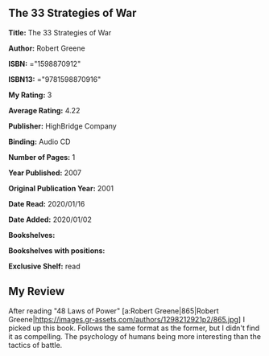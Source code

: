 ## The 33 Strategies of War

**Title:** The 33 Strategies of War

**Author:** Robert Greene

**ISBN:** ="1598870912"

**ISBN13:** ="9781598870916"

**My Rating:** 3

**Average Rating:** 4.22

**Publisher:** HighBridge Company

**Binding:** Audio CD

**Number of Pages:** 1

**Year Published:** 2007

**Original Publication Year:** 2001

**Date Read:** 2020/01/16

**Date Added:** 2020/01/02

**Bookshelves:** 

**Bookshelves with positions:** 

**Exclusive Shelf:** read


## My Review

After reading "48 Laws of Power" [a:Robert Greene|865|Robert Greene|https://images.gr-assets.com/authors/1298212921p2/865.jpg] I picked up this book. Follows the same format as the former, but I didn't find it as compelling. The psychology of humans being more interesting than the tactics of battle.
